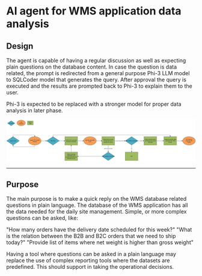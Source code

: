# AI agent for WMS application data analysis


## Design

The agent is capable of having a regular discussion as well as expecting plain questions on the database content. In case the question is data related, the prompt is redirected from a general purpose Phi-3 LLM model to SQLCoder model that generates the query. After approval the query is executed and the results are prompted back to Phi-3 to explain them to the user.

Phi-3 is expected to be replaced with a stronger model for proper data analysis in later phase.

![Flowchart](flowchart.jpg)

---

## Purpose

The main purpose is to make a quick reply on the WMS database related questions in plain language.
The database of the WMS application has all the data needed for the daily site management. Simple, or more complex questions can be asked, like:

"How many orders have the delivery date scheduled for this week?"
"What is the relation between the B2B and B2C orders that we need to ship today?"
"Provide list of items where net weight is higher than gross weight"

Having a tool where questions can be asked in a plain language may replace the use of complex reporting tools where the datasets are predefined. This should support in taking the operational decisions.